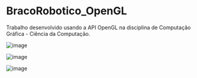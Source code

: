 # BracoRobotico_OpenGL
Trabalho desenvolvido usando a API OpenGL na disciplina de Computação Gráfica - Ciência da Computação.

![image](https://user-images.githubusercontent.com/23369818/161359762-a1c5776c-d2e7-4ee0-becc-c0f53e0e4902.png)

![image](https://user-images.githubusercontent.com/23369818/161359768-9dcf0e97-0ad0-40f6-9040-648b2e911943.png)

![image](https://user-images.githubusercontent.com/23369818/161359774-cb931d55-3d47-41c2-a8db-c969c843774b.png)
